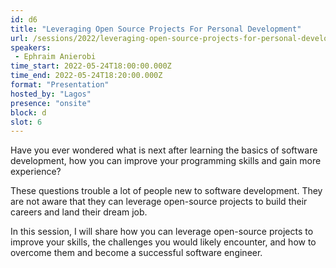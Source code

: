 ```yaml
---
id: d6
title: "Leveraging Open Source Projects For Personal Development"
url: /sessions/2022/leveraging-open-source-projects-for-personal-development
speakers:
 - Ephraim Anierobi
time_start: 2022-05-24T18:00:00.000Z
time_end: 2022-05-24T18:20:00.000Z
format: "Presentation"
hosted_by: "Lagos"
presence: "onsite"
block: d
slot: 6
---
```


Have you ever wondered what is next after learning the basics of software development, how you can improve your programming skills and gain more experience?
 
 
 
 These questions trouble a lot of people new to software development. They are not aware that they can leverage open-source projects to build their careers and land their dream job.
 
 
 
 In this session, I will share how you can leverage open-source projects to improve your skills, the challenges you would likely encounter, and how to overcome them and become a successful software engineer.